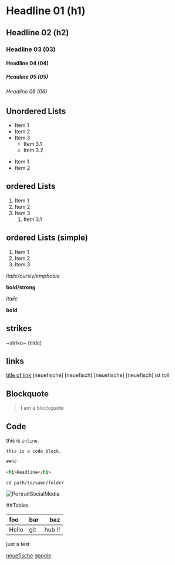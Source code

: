 # Headline 01 (h1)
## Headline 02 (h2)
### Headline 03 (03)
#### Headline 04 (04)
##### Headline 05 (05)
###### Headline 06 (06)

## Unordered Lists

* Item 1
* Item 2
* Item 3
  * Item 3.1
  * Item 3.2


- Item 1
- Item 2

## ordered Lists

1. Item 1
2. Item 2
3. Item 3
   1. Item 3.1

## ordered Lists (simple)

1. Item 1
1. Item 2
1. Item 3


*italic/cursiv/emphasis*

**bold/strong**

_italic_

__bold__

## strikes

~strike~ (tilde)

## links

[title of link](https://www.neuefische.de) 
[neuefische] [neuefisch]
[neuefische] [neuefisch] ist toll

## Blockquote

> I am a blockquote

## Code
this is `inline`.
```
this is a code block.
```
```md
##h2
```

```html
<h1>Headline</h1>
```
```shell
cd path/to/same/folder
```
![PortraitSocialMedia](https://user-images.githubusercontent.com/99614110/160430695-03cfb37f-3cca-4e32-bfd1-e8a2bff3b466.jpg)


##Tables

| foo   | bar  | baz  |
| :----- | ---- | ----: |
| Hello |  git | hub !! |

just a test

[neuefische](https://www.neuefische.de) 
[google](https://www.google.com) 


